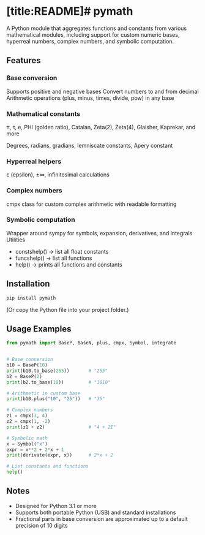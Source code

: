 # [title:README]# pymath

A Python module that aggregates functions and constants from various mathematical modules, including support for custom numeric bases, hyperreal numbers, complex numbers, and symbolic computation.

## Features

### Base conversion

Supports positive and negative bases
Convert numbers to and from decimal
Arithmetic operations (plus, minus, times, divide, pow) in any base

### Mathematical constants

π, τ, e, PHI (golden ratio), Catalan, Zeta(2), Zeta(4), Glaisher, Kaprekar, and more

Degrees, radians, gradians, lemniscate constants, Apery constant

### Hyperreal helpers

ε (epsilon), ±∞, infinitesimal calculations

### Complex numbers

cmpx class for custom complex arithmetic with readable formatting

### Symbolic computation

Wrapper around sympy for symbols, expansion, derivatives, and integrals
Utilities

* constshelp() → list all float constants
* funcshelp() → list all functions
* help() → prints all functions and constants

## Installation

```bash
pip install pymath
```

(Or copy the Python file into your project folder.)

## Usage Examples

```python
from pymath import BaseP, BaseN, plus, cmpx, Symbol, integrate


# Base conversion
b10 = BaseP(10)
print(b10.to_base(255))       # "255"
b2 = BaseP(2)
print(b2.to_base(10))         # "1010"

# Arithmetic in custom base
print(b10.plus("10", "25"))   # "35"

# Complex numbers
z1 = cmpx(3, 4)
z2 = cmpx(1, -2)
print(z1 + z2)                # "4 + 2I"

# Symbolic math
x = Symbol("x")
expr = x**2 + 2*x + 1
print(derivate(expr, x))      # 2*x + 2

# List constants and functions
help()
```

## Notes

* Designed for Python 3.1 or more
* Supports both portable Python (USB) and standard installations
* Fractional parts in base conversion are approximated up to a default precision of 10 digits
